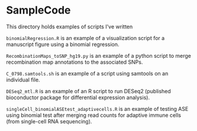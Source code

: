 # SampleCode
This directory holds examples of scripts I've written

`binomialRegression.R` is an example of a visualization script for a manuscript figure using a binomial regression.

`RecombinationMaps_toSNP_hg19.py` is an example of a python script to merge recombination map annotations to the associated SNPs. 

`C_0798.samtools.sh` is an example of a script using samtools on an individual file. 

`DESeq2_mtl.R` is an example of an R script to run DESeq2 (published bioconductor package for differential expression analysis).

`singleCell_binomialASEtest_adaptivecells.R` is an example of testing ASE using binomial test after merging read counts for adaptive immune cells (from single-cell RNA sequencing).
